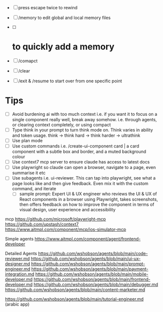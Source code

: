 

- [ ] press escape twice to rewind
- [ ] /memory to edit global and local memory files
- [ ] # to quickly add a memory
- [ ] /comapct
- [ ] /clear
- [ ] /exit & /resume to start over from one specific point


# Tips

- [ ] Avoid burdening ai with too much context i.e. if you want it to focus on a single component really well, break away somehow. i.e. through agents, or clearing context completely, or using compact
- [ ] Type think in your prompt to turn think mode on. Think varies in ability and token usage. think -> think hard -> think harder -> ultrathink
- [ ] Use plan mode
- [ ] Use custom commands i.e. /create-ui-component card | a card component with a subtle box and border, and a muted background colour
- [ ] Use context7 mcp server to ensure claude has access to latest docs
- [ ] Use playwright so claude can open a browser, navigate to a page, even summarise it etc
- [ ] Use subagents i.e. ui-reviewer. This can tap into playwright, see what a page looks like and then give feedback. Even mix it with the custom command, and iterate
	- [ ] sample prompt: Expert UI & UX engineer who reviews the UI & UX of React components in a browser using Playwright, takes screenshots, then offers feedback on how to improve the component in terms of visual design, user experience and accessibility

mcp
https://github.com/microsoft/playwright-mcp
https://github.com/upstash/context7
https://www.aitmpl.com/component/mcp/ios-simulator-mcp

Simple agents
https://www.aitmpl.com/component/agent/frontend-developer

Detailed Agents
https://github.com/wshobson/agents/blob/main/code-reviewer.md
https://github.com/wshobson/agents/blob/main/ui-ux-designer.md
https://github.com/wshobson/agents/blob/main/prompt-engineer.md
https://github.com/wshobson/agents/blob/main/payment-integration.md
https://github.com/wshobson/agents/blob/main/mobile-developer.md
https://github.com/wshobson/agents/blob/main/frontend-developer.md
https://github.com/wshobson/agents/blob/main/debugger.md
https://github.com/wshobson/agents/blob/main/content-marketer.md

https://github.com/wshobson/agents/blob/main/tutorial-engineer.md (arabic app)

